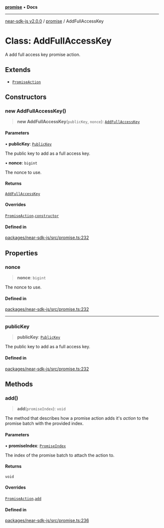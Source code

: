[**promise**](../README.md) • **Docs**

***

[near-sdk-js v2.0.0](../../packages.md) / [promise](../README.md) / AddFullAccessKey

# Class: AddFullAccessKey

A add full access key promise action.

## Extends

- [`PromiseAction`](PromiseAction.md)

## Constructors

### new AddFullAccessKey()

> **new AddFullAccessKey**(`publicKey`, `nonce`): [`AddFullAccessKey`](AddFullAccessKey.md)

#### Parameters

• **publicKey**: [`PublicKey`](../../types/public_key/classes/PublicKey.md)

The public key to add as a full access key.

• **nonce**: `bigint`

The nonce to use.

#### Returns

[`AddFullAccessKey`](AddFullAccessKey.md)

#### Overrides

[`PromiseAction`](PromiseAction.md).[`constructor`](PromiseAction.md#constructors)

#### Defined in

[packages/near-sdk-js/src/promise.ts:232](https://github.com/dim-daskalov/near-sdk-js/blob/99346bf73c49986360ba2bcf1c66f01b2abff5b4/packages/near-sdk-js/src/promise.ts#L232)

## Properties

### nonce

> **nonce**: `bigint`

The nonce to use.

#### Defined in

[packages/near-sdk-js/src/promise.ts:232](https://github.com/dim-daskalov/near-sdk-js/blob/99346bf73c49986360ba2bcf1c66f01b2abff5b4/packages/near-sdk-js/src/promise.ts#L232)

***

### publicKey

> **publicKey**: [`PublicKey`](../../types/public_key/classes/PublicKey.md)

The public key to add as a full access key.

#### Defined in

[packages/near-sdk-js/src/promise.ts:232](https://github.com/dim-daskalov/near-sdk-js/blob/99346bf73c49986360ba2bcf1c66f01b2abff5b4/packages/near-sdk-js/src/promise.ts#L232)

## Methods

### add()

> **add**(`promiseIndex`): `void`

The method that describes how a promise action adds it's _action_ to the promise batch with the provided index.

#### Parameters

• **promiseIndex**: [`PromiseIndex`](../../utils/type-aliases/PromiseIndex.md)

The index of the promise batch to attach the action to.

#### Returns

`void`

#### Overrides

[`PromiseAction`](PromiseAction.md).[`add`](PromiseAction.md#add)

#### Defined in

[packages/near-sdk-js/src/promise.ts:236](https://github.com/dim-daskalov/near-sdk-js/blob/99346bf73c49986360ba2bcf1c66f01b2abff5b4/packages/near-sdk-js/src/promise.ts#L236)
